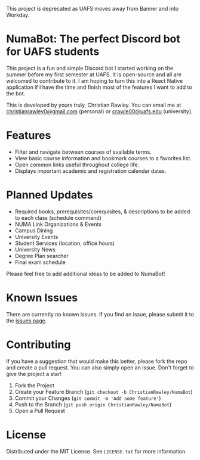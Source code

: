 This project is deprecated as UAFS moves away from Banner and into Workday.

# NumaBot: The perfect Discord bot for UAFS students
This project is a fun and simple Discord bot I started working on the summer before my first semester at UAFS. It is open-source and all are welcomed to contribute to it.
I am hoping to turn this into a React Native application if I have the time and finish most of the features I want to add to the bot.

This is developed by yours truly, Christian Rawley. You can email me at christianrawley0@gmail.com (personal) or crawle00@uafs.edu (university).

# Features
- Filter and navigate between courses of available terms.
- View basic course information and bookmark courses to a favorites list.
- Open common links useful throughout college life.
- Displays important academic and registration calendar dates.

# Planned Updates
- Required books, prerequisites/corequisites, & descriptions to be added to each class (schedule command)
- NUMA Link Organizations & Events
- Campus Dining
- University Events
- Student Services (location, office hours)
- University News
- Degree Plan searcher
- Final exam schedule

Please feel free to add additional ideas to be added to NumaBot!

# Known Issues
There are currently no known issues. If you find an issue, please submit it to the [issues page](https://github.com/ChristianRawley/NumaBot/issues).

# Contributing
If you have a suggestion that would make this better, please fork the repo and create a pull request. You can also simply open an issue. Don't forget to give the project a star!

1. Fork the Project
2. Create your Feature Branch (`git checkout -b ChristianRawley/NumaBot`)
3. Commit your Changes (`git commit -m 'Add some feature'`)
4. Push to the Branch (`git push origin ChristianRawley/NumaBot`)
5. Open a Pull Request

# License
Distributed under the MIT License. See `LICENSE.txt` for more information.
